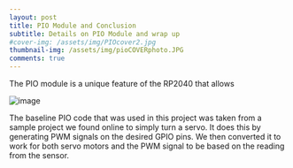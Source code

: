 ```yaml
---
layout: post
title: PIO Module and Conclusion
subtitle: Details on PIO Module and wrap up
#cover-img: /assets/img/PIOcover2.jpg
thumbnail-img: /assets/img/pioCOVERphoto.JPG
comments: true
---
```


The PIO module is a unique feature of the RP2040 that allows

![image](https://user-images.githubusercontent.com/114199773/210020325-bf07ea5f-6684-434a-8c5f-b668da1502a2.png)



The baseline PIO code that was used in this project was taken from a sample project we found online to simply turn a servo. It does this by generating PWM signals on the desired GPIO pins. We then converted it to work for both servo motors and the PWM signal to be based on the reading from the sensor.
